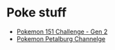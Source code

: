 # Poke stuff
- [Pokemon 151 Challenge - Gen 2](poke-stuff/151-challenge-gen2.md)
- [Pokemon Petalburg Channelge](poke-stuff/petalburg-challenge.md)
